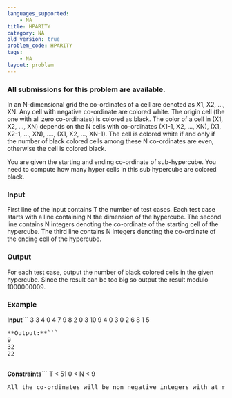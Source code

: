 ```yaml
---
languages_supported:
    - NA
title: HPARITY
category: NA
old_version: true
problem_code: HPARITY
tags:
    - NA
layout: problem
---
```

###  All submissions for this problem are available. 

In an N-dimensional grid the co-ordinates of a cell are denoted as X1, X2, ..., XN. Any cell with negative co-ordinate are colored white. The origin cell (the one with all zero co-ordinates) is colored as black. The color of a cell in (X1, X2, ..., XN) depends on the N cells with co-ordinates (X1-1, X2, ..., XN), (X1, X2-1, ..., XN), ...., (X1, X2, ..., XN-1). The cell is colored white if and only if the number of black colored cells among these N co-ordinates are even, otherwise the cell is colored black.

You are given the starting and ending co-ordinate of sub-hypercube. You need to compute how many hyper cells in this sub hypercube are colored black.

### Input

First line of the input contains T the number of test cases. Each test case starts with a line containing N the dimension of the hypercube. The second line contains N integers denoting the co-ordinate of the starting cell of the hypercube. The third line contains N integers denoting the co-ordinate of the ending cell of the hypercube.

### Output

For each test case, output the number of black colored cells in the given hypercube. Since the result can be too big so output the result modulo 1000000009.

### Example


**Input**```
3
3
4 0 4
7 9 8
2
0 3
10 9
4
0 3 0 2
6 8 1 5

<pre>
**Output:**```
9
32
22

</pre>
**Constraints**```
T < 51
0 < N < 9
<pre>
All the co-ordinates will be non negative integers with at most 15 digits.
